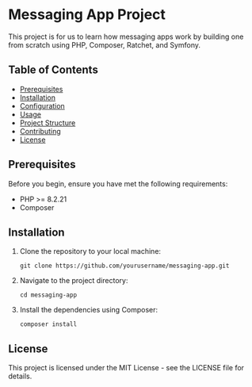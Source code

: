 
# Messaging App Project

This project is for us to learn how messaging apps work by building one from scratch using PHP, Composer, Ratchet, and Symfony.

## Table of Contents
- [Prerequisites](#prerequisites)
- [Installation](#installation)
- [Configuration](#configuration)
- [Usage](#usage)
- [Project Structure](#project-structure)
- [Contributing](#contributing)
- [License](#license)

## Prerequisites
Before you begin, ensure you have met the following requirements:
- PHP >= 8.2.21
- Composer

## Installation
1. Clone the repository to your local machine:
   
   `git clone https://github.com/yourusername/messaging-app.git`

2. Navigate to the project directory:

   `cd messaging-app`

3. Install the dependencies using Composer:

   `composer install`

## License
This project is licensed under the MIT License - see the LICENSE file for details.
